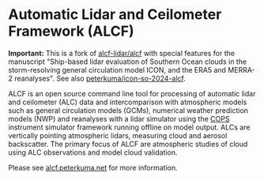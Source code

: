 Automatic Lidar and Ceilometer Framework (ALCF)
===============================================

**Important:** This is a fork of
[alcf-lidar/alcf](https://github.com/alcf-lidar/alcf) with special features for
the manuscript "Ship-based lidar evaluation of Southern Ocean clouds in the
storm-resolving general circulation model ICON, and the ERA5 and MERRA-2
reanalyses". See also
[peterkuma/icon-so-2024-alcf](https://github.com/peterkuma/icon-so-2024-alcf).

ALCF is an open source command line tool for processing of automatic lidar and
ceilometer (ALC) data and intercomparison with atmospheric models such as
general circulation models (GCMs), numerical weather prediction models (NWP) and
reanalyses with a lidar simulator using the
[COPS](https://github.com/CFMIP/COSPv2.0) instrument simulator framework running
offline on model output. ALCs are vertically pointing atmospheric lidars,
measuring cloud and aerosol backscatter. The primary focus of ALCF are
atmospheric studies of cloud using ALC observations and model cloud validation.

Please see [alcf.peterkuma.net](https://alcf.peterkuma.net) for more
information.
